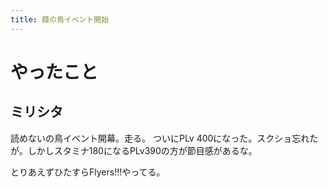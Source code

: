 ```yaml
---
title: 餞の鳥イベント開始
---
```


# やったこと

## ミリシタ

読めないの鳥イベント開幕。走る。
ついにPLv 400になった。スクショ忘れたが。しかしスタミナ180になるPLv390の方が節目感があるな。

とりあえずひたすらFlyers!!!やってる。
